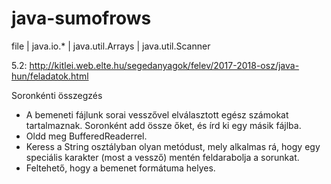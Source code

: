 # java-sumofrows
file |  java.io.* | java.util.Arrays | java.util.Scanner

5.2: http://kitlei.web.elte.hu/segedanyagok/felev/2017-2018-osz/java-hun/feladatok.html

Soronkénti összegzés
- A bemeneti fájlunk sorai vesszővel elválasztott egész számokat tartalmaznak. Soronként add össze őket, és írd ki egy másik fájlba.
- Oldd meg BufferedReaderrel.
- Keress a String osztályban olyan metódust, mely alkalmas rá, hogy egy speciális karakter (most a vessző) mentén feldarabolja a sorunkat.
- Feltehető, hogy a bemenet formátuma helyes.
